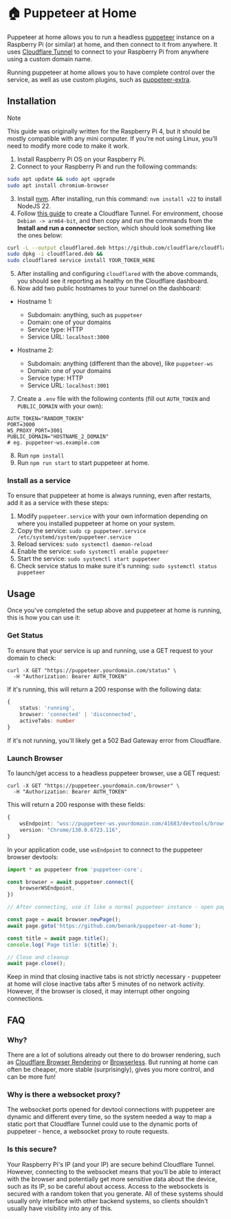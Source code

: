 # 🏠 Puppeteer at Home

Puppeteer at home allows you to run a headless [puppeteer](https://pptr.dev/) instance on a Raspberry Pi (or similar) at home, and then connect to it from anywhere. It uses [Cloudflare Tunnel](https://developers.cloudflare.com/cloudflare-one/connections/connect-networks/) to connect to your Raspberry Pi from anywhere using a custom domain name.

Running puppeteer at home allows you to have complete control over the service, as well as use custom plugins, such as [puppeteer-extra](https://www.npmjs.com/package/puppeteer-extra).

## Installation

> [!NOTE]
> This guide was originally written for the Raspberry Pi 4, but it should be mostly compatible with any mini computer. If you're not using Linux, you'll need to modify more code to make it work.

1. Install Raspberry Pi OS on your Raspberry Pi.
2. Connect to your Raspberry Pi and run the following commands:
```bash
sudo apt update && sudo apt upgrade
sudo apt install chromium-browser
```
3. Install [nvm](https://github.com/nvm-sh/nvm). After installing, run this command: `nvm install v22` to install NodeJS 22.
4. Follow [this guide](https://developers.cloudflare.com/cloudflare-one/connections/connect-networks/get-started/create-remote-tunnel/) to create a Cloudflare Tunnel. For environment, choose `Debian -> arm64-bit`, and then copy and run the commands from the **Install and run a connector** section, which should look something like the ones below:
```bash
curl -L --output cloudflared.deb https://github.com/cloudflare/cloudflared/releases/latest/download/cloudflared-linux-arm64.deb && 
sudo dpkg -i cloudflared.deb && 
sudo cloudflared service install YOUR_TOKEN_HERE
```
5. After installing and configuring `cloudflared` with the above commands, you should see it reporting as healthy on the Cloudflare dashboard.
6. Now add two public hostnames to your tunnel on the dashboard:
 - Hostname 1:
    - Subdomain: anything, such as `puppeteer`
    - Domain: one of your domains
    - Service type: HTTP
    - Service URL: `localhost:3000`

 - Hostname 2:
    - Subdomain: anything (different than the above), like `puppeteer-ws`
    - Domain: one of your domains
    - Service type: HTTP
    - Service URL: `localhost:3001`

7. Create a `.env` file with the following contents (fill out `AUTH_TOKEN` and `PUBLIC_DOMAIN` with your own):
```
AUTH_TOKEN="RANDOM_TOKEN"
PORT=3000
WS_PROXY_PORT=3001
PUBLIC_DOMAIN="HOSTNAME_2_DOMAIN"
# eg. puppeteer-ws.example.com
```
8. Run `npm install`
9. Run `npm run start` to start puppeteer at home.


### Install as a service

To ensure that puppeteer at home is always running, even after restarts, add it as a service with these steps:


1. Modify `puppeteer.service` with your own information depending on where you installed puppeteer at home on your system.
2. Copy the service: `sudo cp puppeteer.service /etc/systemd/system/puppeteer.service`
3. Reload services: `sudo systemctl daemon-reload`
4. Enable the service: `sudo systemctl enable puppeteer`
5. Start the service: `sudo systemctl start puppeteer`
6. Check service status to make sure it's running: `sudo systemctl status puppeteer`


## Usage

Once you've completed the setup above and puppeteer at home is running, this is how you can use it:

### Get Status

To ensure that your service is up and running, use a GET request to your domain to check:
```
curl -X GET "https://puppeteer.yourdomain.com/status" \
  -H "Authorization: Bearer AUTH_TOKEN"
```

If it's running, this will return a 200 response with the following data:
```ts
{
    status: 'running',
    browser: 'connected' | 'disconnected',
    activeTabs: number
}
```

If it's not running, you'll likely get a 502 Bad Gateway error from Cloudflare.

### Launch Browser

To launch/get access to a headless puppeteer browser, use a GET request:

```
curl -X GET "https://puppeteer.yourdomain.com/browser" \
  -H "Authorization: Bearer AUTH_TOKEN"
```

This will return a 200 response with these fields:
```ts
{
    wsEndpoint: "wss://puppeteer-ws.yourdomain.com/41683/devtools/browser/3a95e2df-6cf8-4365-a336-615f3db1054a",
    version: "Chrome/130.0.6723.116",
}
```

In your application code, use `wsEndpoint` to connect to the puppeteer browser devtools:
```ts
import * as puppeteer from 'puppeteer-core';

const browser = await puppeteer.connect({
    browserWSEndpoint,
})

// After connecting, use it like a normal puppeteer instance - open pages, get text and data, capture screenshots, etc

const page = await browser.newPage();
await page.goto('https://github.com/benank/puppeteer-at-home');

const title = await page.title();
console.log(`Page title: ${title}`);

// Close and cleanup
await page.close();
```

Keep in mind that closing inactive tabs is not strictly necessary - puppeteer at home will close inactive tabs after 5 minutes of no network activity. However, if the browser is closed, it may interrupt other ongoing connections.


## FAQ

### Why?

There are a lot of solutions already out there to do browser rendering, such as [Cloudflare Browser Rendering](https://developers.cloudflare.com/browser-rendering/) or [Browserless](https://www.browserless.io/). But running at home can often be cheaper, more stable (surprisingly), gives you more control, and can be more fun! 

### Why is there a websocket proxy?

The websocket ports opened for devtool connections with puppeteer are dynamic and different every time, so the system needed a way to map a static port that Cloudflare Tunnel could use to the dynamic ports of puppeteer - hence, a websocket proxy to route requests.

### Is this secure?

Your Raspberry Pi's IP (and your IP) are secure behind Cloudflare Tunnel. However, connecting to the websocket means that you'll be able to interact with the browser and potentially get more sensitive data about the device, such as its IP, so be careful about access. Access to the websockets is secured with a random token that you generate. All of these systems should usually only interface with other backend systems, so clients shouldn't usually have visibility into any of this.